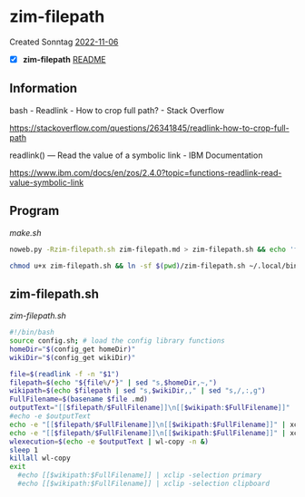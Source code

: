 # zim-filepath
Created Sonntag [2022-11-06]()
- [x] **zim-filepath** [README](README.md)


## Information

 bash - Readlink - How to crop full path? - Stack Overflow

 <https://stackoverflow.com/questions/26341845/readlink-how-to-crop-full-path>

 readlink() — Read the value of a symbolic link - IBM Documentation

 <https://www.ibm.com/docs/en/zos/2.4.0?topic=functions-readlink-read-value-symbolic-link>


## Program

*make.sh*
```bash
noweb.py -Rzim-filepath.sh zim-filepath.md > zim-filepath.sh && echo 'fertig'
```


```bash
chmod u+x zim-filepath.sh && ln -sf $(pwd)/zim-filepath.sh ~/.local/bin/zim-filepath.sh && echo 'fertig'
```

## zim-filepath.sh

*zim-filepath.sh*
```bash
#!/bin/bash
source config.sh; # load the config library functions
homeDir="$(config_get homeDir)"
wikiDir="$(config_get wikiDir)"

file=$(readlink -f -n "$1")
filepath=$(echo "${file%/*}" | sed "s,$homeDir,~,")
wikipath=$(echo $filepath | sed "s,$wikiDir,," | sed "s,/,:,g")
FullFilename=$(basename $file .md)
outputText="[[$filepath/$FullFilename]]\n[[$wikipath:$FullFilename]]"
#echo -e $outputText
echo -e "[[$filepath/$FullFilename]]\n[[$wikipath:$FullFilename]]" | xclip -selection primary
echo -e "[[$filepath/$FullFilename]]\n[[$wikipath:$FullFilename]]" | xclip -selection clipboard
wlexecution=$(echo -e $outputText | wl-copy -n &)
sleep 1
killall wl-copy
exit
  #echo [[$wikipath:$FullFilename]] | xclip -selection primary
  #echo [[$wikipath:$FullFilename]] | xclip -selection clipboard
```

